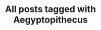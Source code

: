 ---
layout: tag
title: "All posts tagged with Aegyptopithecus"
permalink: /weblog/tags/aegyptopithecus/
taxonomy: Aegyptopithecus
---